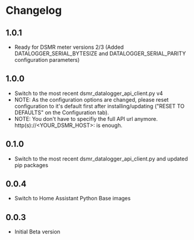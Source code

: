 # Changelog
## 1.0.1

- Ready for DSMR meter versions 2/3 (Added DATALOGGER_SERIAL_BYTESIZE and DATALOGGER_SERIAL_PARITY configuration parameters)

## 1.0.0

- Switch to the most recent dsmr_datalogger_api_client.py v4
- NOTE: As the configuration options are changed, please reset configuration to it's default first after installing/updating ("RESET TO DEFAULTS" on the Configuration tab).
- NOTE: You don't have to specifiy the full API url anymore. http(s)://<YOUR_DSMR_HOST>:<PORT> is enough.

## 0.1.0

- Switch to the most recent dsmr_datalogger_api_client.py and updated pip packages

## 0.0.4

- Switch to Home Assistant Python Base images

## 0.0.3

- Initial Beta version